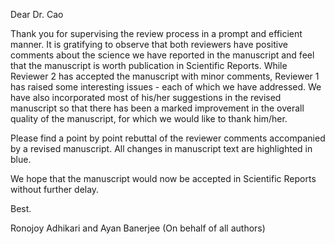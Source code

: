 Dear Dr. Cao

Thank you for supervising the review process in a prompt and efficient manner. It is gratifying to observe that both reviewers have positive comments about the science we have reported in the manuscript and feel that the manuscript is worth publication in Scientific Reports. While Reviewer 2 has accepted the manuscript with minor comments, Reviewer 1 has raised some interesting issues - each of which we have addressed. We have also incorporated most of his/her suggestions in the revised manuscript so that there has been a marked improvement in the overall quality of the manuscript, for which we would like to thank him/her. 

Please find a point by point rebuttal of the reviewer comments accompanied by a revised manuscript. All changes in manuscript text are highlighted in blue. 

We hope that the manuscript would now be accepted in Scientific Reports without further delay.

Best.

Ronojoy Adhikari and Ayan Banerjee
(On behalf of all authors)

